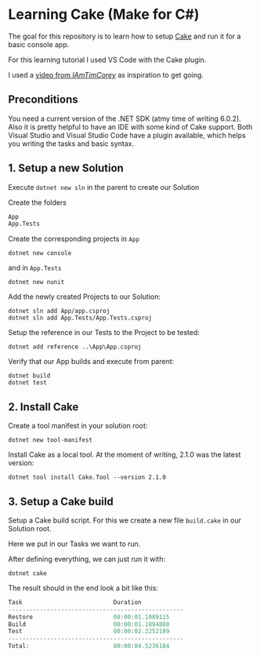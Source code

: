 # Learning Cake (Make for C#)
The goal for this repository is to learn how to setup [Cake](https://cakebuild.net/) and run it for a basic console app.

For this learning tutorial I used VS Code with the Cake plugin.

I used a [video from *IAmTimCorey*](https://www.youtube.com/watch?v=ZCA4CNloep8) as inspiration to get going.

## Preconditions
You need a current version of the .NET SDK (atmy time of writing 6.0.2).
Also it is pretty helpful to have an IDE with some kind of Cake support. Both Visual Studio and Visual Studio Code have a plugin available, which helps you writing the tasks and basic syntax.
## 1. Setup a new Solution
Execute
`dotnet new sln`
in the parent to create our Solution

Create the folders
```bash
App
App.Tests
```

Create the corresponding projects in `App`
```
dotnet new console
```
and in `App.Tests`
```
dotnet new nunit
```

Add the newly created Projects to our Solution:
```
dotnet sln add App/app.csproj
dotnet sln add App.Tests/App.Tests.csproj
```

Setup the reference in our Tests to the Project to be tested:
```
dotnet add reference ..\App\App.csproj
```

Verify that our App builds and execute from parent:
```
dotnet build
dotnet test
```


## 2. Install Cake
Create a tool manifest in your solution root:
```
dotnet new tool-manifest
```

Install Cake as a local tool. At the moment of writing, 2.1.0
was the latest version:
```
dotnet tool install Cake.Tool --version 2.1.0
```

## 3. Setup a Cake build
Setup a Cake build script. For this we create a new file
`build.cake` in our Solution root.

Here we put in our Tasks we want to run.

After defining everything, we can just run it with:
```
dotnet cake
```

The result should in the end look a bit like this:
```csharp
Task                          Duration
--------------------------------------------------
Restore                       00:00:01.1089115
Build                         00:00:01.1894880
Test                          00:00:02.2252189
--------------------------------------------------
Total:                        00:00:04.5236184
```
